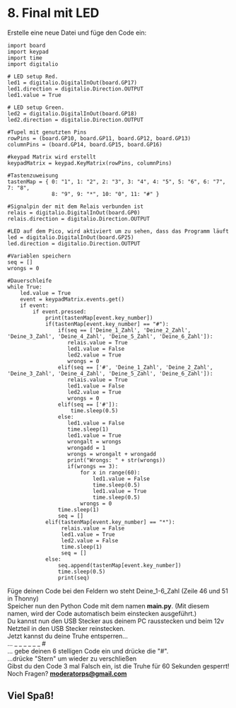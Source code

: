 # 8. Final mit LED
Erstelle eine neue Datei und füge den Code ein:
```
import board
import keypad
import time
import digitalio
 
# LED setup Red.
led1 = digitalio.DigitalInOut(board.GP17)
led1.direction = digitalio.Direction.OUTPUT
led1.value = True

# LED setup Green.
led2 = digitalio.DigitalInOut(board.GP18)
led2.direction = digitalio.Direction.OUTPUT

#Tupel mit genutzten Pins
rowPins = (board.GP10, board.GP11, board.GP12, board.GP13)
columnPins = (board.GP14, board.GP15, board.GP16)

#keypad Matrix wird erstellt
keypadMatrix = keypad.KeyMatrix(rowPins, columnPins)

#Tastenzuweisung
tastenMap = { 0: "1", 1: "2", 2: "3", 3: "4", 4: "5", 5: "6", 6: "7", 7: "8",
              8: "9", 9: "*", 10: "0", 11: "#" }

#Signalpin der mit dem Relais verbunden ist
relais = digitalio.DigitalInOut(board.GP0)
relais.direction = digitalio.Direction.OUTPUT

#LED auf dem Pico, wird aktiviert um zu sehen, dass das Programm läuft
led = digitalio.DigitalInOut(board.GP25)
led.direction = digitalio.Direction.OUTPUT

#Variablen speichern
seq = []
wrongs = 0

#Dauerschleife
while True:
    led.value = True
    event = keypadMatrix.events.get()
    if event:
        if event.pressed:
            print(tastenMap[event.key_number])
            if(tastenMap[event.key_number] == "#"):
                if(seq == ['Deine_1_Zahl', 'Deine_2_Zahl', 'Deine_3_Zahl', 'Deine_4_Zahl', 'Deine_5_Zahl', 'Deine_6_Zahl']):
                   relais.value = True
                   led1.value = False
                   led2.value = True
                   wrongs = 0
                elif(seq == ['#', 'Deine_1_Zahl', 'Deine_2_Zahl', 'Deine_3_Zahl', 'Deine_4_Zahl', 'Deine_5_Zahl', 'Deine_6_Zahl']):
                   relais.value = True
                   led1.value = False
                   led2.value = True
                   wrongs = 0
                elif(seq == ['#']):
                    time.sleep(0.5)
                else:
                   led1.value = False
                   time.sleep(1)
                   led1.value = True
                   wrongalt = wrongs
                   wrongadd = 1
                   wrongs = wrongalt + wrongadd
                   print("Wrongs: " + str(wrongs))
                   if(wrongs == 3):
                       for x in range(60):
                           led1.value = False
                           time.sleep(0.5)
                           led1.value = True
                           time.sleep(0.5)
                       wrongs = 0
                time.sleep(1)
                seq = []
            elif(tastenMap[event.key_number] == "*"):
                 relais.value = False
                 led1.value = True
                 led2.value = False
                 time.sleep(1)
                 seq = []
            else:
                seq.append(tastenMap[event.key_number])
                time.sleep(0.5)
                print(seq)
```
Füge deinen Code bei den Feldern wo steht Deine_1-6_Zahl (Zeile 46 und 51 in Thonny)<br>
Speicher nun den Python Code mit dem namen **main.py**. (Mit diesem namen, wird der Code automatisch beim einstecken ausgeführt.)<br>
Du kannst nun den USB Stecker aus deinem PC rausstecken und beim 12v Netzteil in den USB Stecker reinstecken.<br>
Jetzt kannst du deine Truhe entsperren...<br>
... _ _ _ _ _ _ #<br>
... gebe deinen 6 stelligen Code ein und drücke die "#".<br>
...drücke "Stern" um wieder zu verschließen<br>
Gibst du den Code 3 mal Falsch ein, ist die Truhe für 60 Sekunden gesperrt!<br>
Noch Fragen? **moderatorps@gmail.com**<br>
## Viel Spaß!
